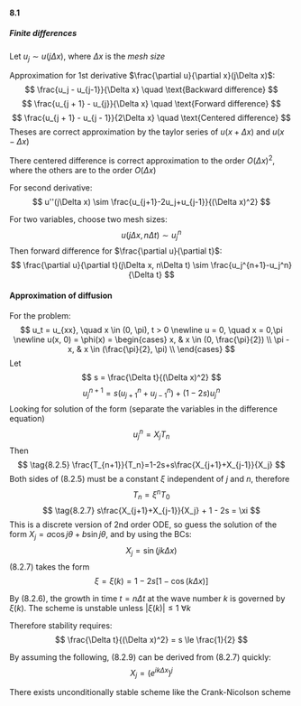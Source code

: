 #### 8.1

##### Finite differences
Let $u_j \sim u(j\Delta x)$, where $\Delta x$ is the *mesh size*

Approximation for 1st derivative $\frac{\partial u}{\partial x}(j\Delta x)$:
$$
\frac{u_j - u_{j-1}}{\Delta x} \quad \text{Backward difference}
$$
$$
\frac{u_{j + 1} - u_{j}}{\Delta x} \quad \text{Forward difference}
$$
$$
\frac{u_{j + 1} - u_{j - 1}}{2\Delta x} \quad \text{Centered difference}
$$
Theses are correct approximation by the taylor series of $u(x + \Delta x)$ and $u(x - \Delta x)$ 

There centered difference is correct approximation to the order $O(\Delta x)^2$, where the others are to the order $O(\Delta x)$

For second derivative:
$$
u''(j\Delta x) \sim \frac{u_{j+1}-2u_j+u_{j-1}}{(\Delta x)^2}
$$

For two variables, choose two mesh sizes:
$$
u(j\Delta x, n\Delta t) \sim u_j^n
$$
Then forward difference for $\frac{\partial u}{\partial t}$:
$$
\frac{\partial u}{\partial t}(j\Delta x, n\Delta t) \sim \frac{u_j^{n+1}-u_j^n}{\Delta t}
$$

#### Approximation of diffusion
For the problem:
$$
u_t = u_{xx}, \quad x \in (0, \pi), t > 0 \newline
u = 0, \quad x = 0,\pi \newline
u(x, 0) = \phi(x) = \begin{cases}
x, & x \in (0, \frac{\pi}{2}) \\
\pi - x, & x \in (\frac{\pi}{2}, \pi) \\
\end{cases}
$$
Let
$$
s = \frac{\Delta t}{(\Delta x)^2}
$$
$$
\tag{8.2.2}
u_j^{n+1} = s(u_{j+1}^n+u_{j-1}^n)+(1-2s)u_j^n
$$
Looking for solution of the form (separate the variables in the difference equation)
$$
\tag{8.2.4}
u_j^n = X_jT_n
$$
Then
$$
\tag{8.2.5}
\frac{T_{n+1}}{T_n}=1-2s+s\frac{X_{j+1}+X_{j-1}}{X_j}
$$
Both sides of $(8.2.5)$ must be a constant $\xi$ independent of $j$ and $n$, therefore
$$
\tag{8.2.6}
T_n = \xi^nT_0
$$
$$
\tag{8.2.7}
s\frac{X_{j+1}+X_{j-1}}{X_j} + 1 - 2s = \xi
$$
This is a discrete version of 2nd order ODE, so guess the solution of the form $X_j = a\cos j\theta+b\sin j\theta$, and by using the BCs:
$$
X_j = \sin(jk\Delta x)
$$
$(8.2.7)$ takes the form
$$
\tag{8.2.9}
\xi = \xi(k) = 1 - 2s[1-\cos(k\Delta x)]
$$

By $(8.2.6)$, the growth in time $t = n\Delta t$ at the wave number $k$ is governed by $\xi(k)$. The scheme is unstable unless $|\xi(k)| \le 1 \ \forall k$

Therefore stability requires:
$$
\frac{\Delta t}{(\Delta x)^2} = s \le \frac{1}{2}
$$

By assuming the following, $(8.2.9)$ can be derived from $(8.2.7)$ quickly:
$$
X_j = (e^{ik\Delta x})^j
$$

There exists unconditionally stable scheme like the Crank-Nicolson scheme
